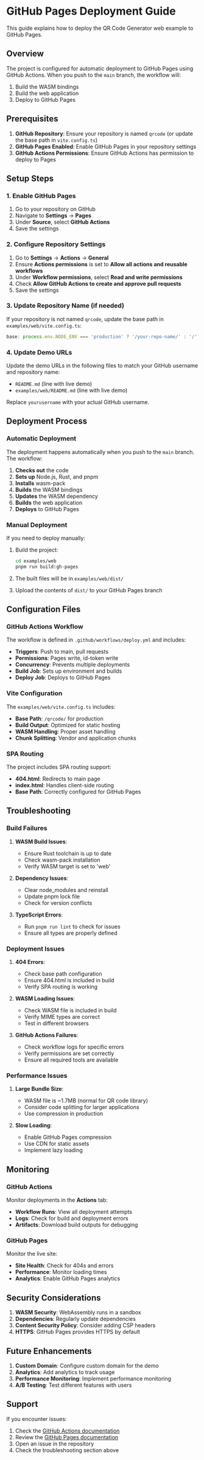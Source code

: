 # GitHub Pages Deployment Guide

This guide explains how to deploy the QR Code Generator web example to GitHub Pages.

## Overview

The project is configured for automatic deployment to GitHub Pages using GitHub Actions. When you push to the `main` branch, the workflow will:

1. Build the WASM bindings
2. Build the web application
3. Deploy to GitHub Pages

## Prerequisites

1. **GitHub Repository**: Ensure your repository is named `qrcode` (or update the base path in `vite.config.ts`)
2. **GitHub Pages Enabled**: Enable GitHub Pages in your repository settings
3. **GitHub Actions Permissions**: Ensure GitHub Actions has permission to deploy to Pages

## Setup Steps

### 1. Enable GitHub Pages

1. Go to your repository on GitHub
2. Navigate to **Settings** → **Pages**
3. Under **Source**, select **GitHub Actions**
4. Save the settings

### 2. Configure Repository Settings

1. Go to **Settings** → **Actions** → **General**
2. Ensure **Actions permissions** is set to **Allow all actions and reusable workflows**
3. Under **Workflow permissions**, select **Read and write permissions**
4. Check **Allow GitHub Actions to create and approve pull requests**
5. Save the settings

### 3. Update Repository Name (if needed)

If your repository is not named `qrcode`, update the base path in `examples/web/vite.config.ts`:

```typescript
base: process.env.NODE_ENV === 'production' ? '/your-repo-name/' : '/',
```

### 4. Update Demo URLs

Update the demo URLs in the following files to match your GitHub username and repository name:

- `README.md` (line with live demo)
- `examples/web/README.md` (line with live demo)

Replace `yourusername` with your actual GitHub username.

## Deployment Process

### Automatic Deployment

The deployment happens automatically when you push to the `main` branch. The workflow:

1. **Checks out** the code
2. **Sets up** Node.js, Rust, and pnpm
3. **Installs** wasm-pack
4. **Builds** the WASM bindings
5. **Updates** the WASM dependency
6. **Builds** the web application
7. **Deploys** to GitHub Pages

### Manual Deployment

If you need to deploy manually:

1. Build the project:
   ```bash
   cd examples/web
   pnpm run build:gh-pages
   ```

2. The built files will be in `examples/web/dist/`

3. Upload the contents of `dist/` to your GitHub Pages branch

## Configuration Files

### GitHub Actions Workflow

The workflow is defined in `.github/workflows/deploy.yml` and includes:

- **Triggers**: Push to main, pull requests
- **Permissions**: Pages write, id-token write
- **Concurrency**: Prevents multiple deployments
- **Build Job**: Sets up environment and builds
- **Deploy Job**: Deploys to GitHub Pages

### Vite Configuration

The `examples/web/vite.config.ts` includes:

- **Base Path**: `/qrcode/` for production
- **Build Output**: Optimized for static hosting
- **WASM Handling**: Proper asset handling
- **Chunk Splitting**: Vendor and application chunks

### SPA Routing

The project includes SPA routing support:

- **404.html**: Redirects to main page
- **index.html**: Handles client-side routing
- **Base Path**: Correctly configured for GitHub Pages

## Troubleshooting

### Build Failures

1. **WASM Build Issues**:
   - Ensure Rust toolchain is up to date
   - Check wasm-pack installation
   - Verify WASM target is set to 'web'

2. **Dependency Issues**:
   - Clear node_modules and reinstall
   - Update pnpm lock file
   - Check for version conflicts

3. **TypeScript Errors**:
   - Run `pnpm run lint` to check for issues
   - Ensure all types are properly defined

### Deployment Issues

1. **404 Errors**:
   - Check base path configuration
   - Ensure 404.html is included in build
   - Verify SPA routing is working

2. **WASM Loading Issues**:
   - Check WASM file is included in build
   - Verify MIME types are correct
   - Test in different browsers

3. **GitHub Actions Failures**:
   - Check workflow logs for specific errors
   - Verify permissions are set correctly
   - Ensure all required tools are available

### Performance Issues

1. **Large Bundle Size**:
   - WASM file is ~1.7MB (normal for QR code library)
   - Consider code splitting for larger applications
   - Use compression in production

2. **Slow Loading**:
   - Enable GitHub Pages compression
   - Use CDN for static assets
   - Implement lazy loading

## Monitoring

### GitHub Actions

Monitor deployments in the **Actions** tab:

- **Workflow Runs**: View all deployment attempts
- **Logs**: Check for build and deployment errors
- **Artifacts**: Download build outputs for debugging

### GitHub Pages

Monitor the live site:

- **Site Health**: Check for 404s and errors
- **Performance**: Monitor loading times
- **Analytics**: Enable GitHub Pages analytics

## Security Considerations

1. **WASM Security**: WebAssembly runs in a sandbox
2. **Dependencies**: Regularly update dependencies
3. **Content Security Policy**: Consider adding CSP headers
4. **HTTPS**: GitHub Pages provides HTTPS by default

## Future Enhancements

1. **Custom Domain**: Configure custom domain for the demo
2. **Analytics**: Add analytics to track usage
3. **Performance Monitoring**: Implement performance monitoring
4. **A/B Testing**: Test different features with users

## Support

If you encounter issues:

1. Check the [GitHub Actions documentation](https://docs.github.com/en/actions)
2. Review the [GitHub Pages documentation](https://docs.github.com/en/pages)
3. Open an issue in the repository
4. Check the troubleshooting section above 